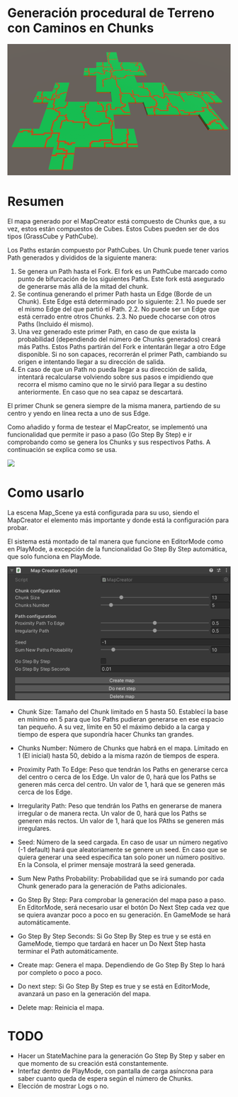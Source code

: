 # Generación procedural de Terreno con Caminos en Chunks

<img src="https://github.com/Carc0/procedural-terrain-chunks/blob/main/Portada.png">

# Resumen

El mapa generado por el MapCreator está compuesto de Chunks que, a su vez, estos están compuestos de Cubes. Estos Cubes pueden ser de dos tipos (GrassCube y PathCube). 

Los Paths estarán compuesto por PathCubes. Un Chunk puede tener varios Path generados y divididos de la siguiente manera:

1. Se genera un Path hasta el Fork. El fork es un PathCube marcado como punto de bifurcación de los siguientes Paths. Este fork está asegurado de generarse más allá de la mitad del chunk.
2. Se continua generando el primer Path hasta un Edge (Borde de un Chunk). Este Edge está determinado por lo siguiente:
2.1. No puede ser el mismo Edge del que partió el Path.
2.2. No puede ser un Edge que está cerrado entre otros Chunks.
2.3. No puede chocarse con otros Paths (Incluido él mismo).
3. Una vez generado este primer Path, en caso de que exista la probabilidad (dependiendo del número de Chunks generados) creará más Paths. Estos Paths partirán del Fork e intentarán llegar a otro Edge disponible. Si no son capaces, recorrerán el primer Path, cambiando su origen e intentando llegar a su dirección de salida.
4. En caso de que un Path no pueda llegar a su dirección de salida, intentará recalcularse volviendo sobre sus pasos e impidiendo que recorra el mismo camino que no le sirvió para llegar a su destino anteriormente. En caso que no sea capaz se descartará.

El primer Chunk se genera siempre de la misma manera, partiendo de su centro y yendo en línea recta a uno de sus Edge.

Como añadido y forma de testear el MapCreator, se implementó una funcionalidad que permite ir paso a paso (Go Step By Step) e ir comprobando como se genera los Chunks y sus respectivos Paths. A continuación se explica como se usa.

<img src="https://github.com/Carc0/procedural-terrain-chunks/blob/main/Creaci%C3%B3nMapa.gif">

# Como usarlo

La escena Map_Scene ya está configurada para su uso, siendo el MapCreator el elemento más importante y donde está la configuración para probar.

El sistema está montado de tal manera que funcione en EditorMode como en PlayMode, a excepción de la funcionalidad Go Step By Step automática, que solo funciona en PlayMode.

<img src="https://github.com/Carc0/procedural-terrain-chunks/blob/main/Configuraci%C3%B3n.png">

- Chunk Size: Tamaño del Chunk limitado en 5 hasta 50. Establecí la base en mínimo en 5 para que los Paths pudieran generarse en ese espacio tan pequeño. A su vez, límite en 50 el máximo debido a la carga y tiempo de espera que supondría hacer Chunks tan grandes.
- Chunks Number: Número de Chunks que habrá en el mapa. Límitado en 1 (El inicial) hasta 50, debido a la misma razón de tiempos de espera.

- Proximity Path To Edge: Peso que tendrán los Paths en generarse cerca del centro o cerca de los Edge. Un valor de 0, hará que los Paths se generen más cerca del centro. Un valor de 1, hará que se generen más cerca de los Edge.
- Irregularity Path: Peso que tendrán los Paths en generarse de manera irregular o de manera recta. Un valor de 0, hará que los Paths se generen más rectos. Un valor de 1, hará que los PAths se generen más irregulares.

- Seed: Número de la seed cargada. En caso de usar un número negativo (-1 default) hará que aleatoriamente se genere un seed. En caso que se quiera generar una seed específica tan solo poner un número positivo. En la Consola, el primer mensaje mostrará la seed generada.
- Sum New Paths Probability: Probabilidad que se irá sumando por cada Chunk generado para la generación de Paths adicionales.

- Go Step By Step: Para comprobar la generación del mapa paso a paso. En EditorMode, será necesario usar el botón Do Next Step cada vez que se quiera avanzar poco a poco en su generación. En GameMode se hará automáticamente.
- Go Step By Step Seconds: Si Go Step By Step es true y se está en GameMode, tiempo que tardará en hacer un Do Next Step hasta terminar el Path automáticamente.

- Create map: Genera el mapa. Dependiendo de Go Step By Step lo hará por completo o poco a poco.
- Do next step: Si Go Step By Step es true y se está en EditorMode, avanzará un paso en la generación del mapa.
- Delete map: Reinicia el mapa.

# TODO

- Hacer un StateMachine para la generación Go Step By Step y saber en que momento de su creación está constantemente.
- Interfaz dentro de PlayMode, con pantalla de carga asíncrona para saber cuanto queda de espera según el número de Chunks.
- Elección de mostrar Logs o no.
